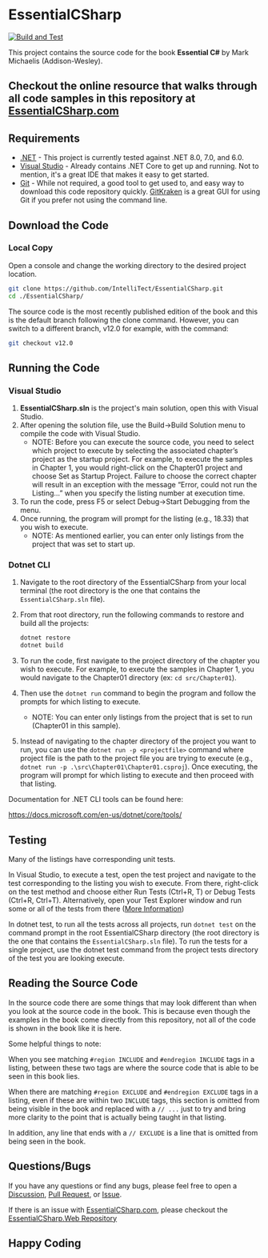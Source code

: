 # EssentialCSharp

[![Build and Test](https://github.com/IntelliTect/EssentialCSharp/actions/workflows/build-and-test.yml/badge.svg)](https://github.com/IntelliTect/EssentialCSharp/actions/workflows/build-and-test.yml)

This project contains the source code for the book **Essential C#** by Mark Michaelis (Addison-Wesley).

## Checkout the online resource that walks through all code samples in this repository at [EssentialCSharp.com](https://essentialcsharp.com)

## Requirements

- [.NET](https://www.microsoft.com/net/core) - This project is currently tested against .NET 8.0, 7.0, and 6.0.
- [Visual Studio](https://visualstudio.microsoft.com/downloads/) - Already contains .NET Core to get up and running. Not to mention, it's a great IDE that makes it easy to get started.
- [Git](https://git-scm.com/book/en/v2/Getting-Started-Installing-Git) - While not required, a good tool to get used to, and easy way to download this code repository quickly. [GitKraken](https://www.gitkraken.com/git-client/try-free) is a great GUI for using Git if you prefer not using the command line.

## Download the Code

### Local Copy

Open a console and change the working directory to the desired project location.

```bash
git clone https://github.com/IntelliTect/EssentialCSharp.git
cd ./EssentialCSharp/
```

The source code is the most recently published edition of the book and this is the default branch following the clone command. However, you can switch to a different branch, v12.0 for example, with the command:

```bash
git checkout v12.0
```

## Running the Code

### Visual Studio

1. **EssentialCSharp.sln** is the project's main solution, open this with Visual Studio.
2. After opening the solution file, use the Build->Build Solution menu to compile the code with Visual Studio.
   - NOTE: Before you can execute the source code, you need to select which project to execute by selecting the associated chapter’s project as the startup project. For example, to execute the samples in Chapter 1, you would right-click on the Chapter01 project and choose Set as Startup Project. Failure to choose the correct chapter will result in an exception with the message “Error, could not run the Listing…” when you specify the listing number at execution time.
3. To run the code, press F5 or select Debug->Start Debugging from the menu.
4. Once running, the program will prompt for the listing (e.g., 18.33) that you wish to execute.
    - NOTE: As mentioned earlier, you can enter only listings from the project that was set to start up.

### Dotnet CLI

1. Navigate to the root directory of the EssentialCSharp from your local terminal (the root directory is the one that contains the `EssentialCSharp.sln` file).
2. From that root directory, run the following commands to restore and build all the projects:

    ```C#
    dotnet restore
    dotnet build
    ```

3. To run the code, first navigate to the project directory of the chapter you wish to execute. For example, to execute the samples in Chapter 1, you would navigate to the Chapter01 directory (ex: `cd src/Chapter01`).
4. Then use the `dotnet run` command to begin the program and follow the prompts for which listing to execute.
    - NOTE: You can enter only listings from the project that is set to run (Chapter01 in this sample).
5. Instead of navigating to the chapter directory of the project you want to run, you can use the `dotnet run -p <projectfile>` command where project file is the path to the project file you are trying to execute (e.g., `dotnet run -p .\src\Chapter01\Chapter01.csproj`). Once executing, the program will prompt for which listing to execute and then proceed with that listing.

Documentation for .NET CLI tools can be found here:

<https://docs.microsoft.com/en-us/dotnet/core/tools/>

## Testing

Many of the listings have corresponding unit tests.

In Visual Studio, to execute a test, open the test project and navigate to the test corresponding to the listing you wish to execute. From there, right-click on the test method and choose either Run Tests (Ctrl+R, T) or Debug Tests (Ctrl+R, Ctrl+T). Alternatively, open your Test Explorer window and run some or all of the tests from there ([More Information](https://learn.microsoft.com/visualstudio/test/run-unit-tests-with-test-explorer))

In dotnet test, to run all the tests across all projects, run `dotnet test` on the command prompt in the root EssentialCSharp directory (the root directory is the one that contains the `EssentialCSharp.sln` file). To run the tests for a single project, use the dotnet test command from the project tests directory of the test you are looking execute.

## Reading the Source Code

In the source code there are some things that may look different than when you look at the source code in the book. This is because even though the examples in the book come directly from this repository, not all of the code is shown in the book like it is here.

Some helpful things to note:

When you see matching `#region INCLUDE` and `#endregion INCLUDE` tags in a listing, between these two tags are where the source code that is able to be seen in this book lies.

When there are matching `#region EXCLUDE` and `#endregion EXCLUDE` tags in a listing, even if these are within two `INCLUDE` tags, this section is omitted from being visible in the book and replaced with a `// ...` just to try and bring more clarity to the point that is actually being taught in that listing.

In addition, any line that ends with a `// EXCLUDE` is a line that is omitted from being seen in the book.

## Questions/Bugs

If you have any questions or find any bugs, please feel free to open a [Discussion](https://github.com/IntelliTect/EssentialCSharp/discussions), [Pull Request](https://github.com/IntelliTect/EssentialCSharp/pulls), or [Issue](https://github.com/IntelliTect/EssentialCSharp/discussions).

If there is an issue with [EssentialCSharp.com](EssentialCSharp.com), please checkout the [EssentialCSharp.Web Repository](https://github.com/IntelliTect/EssentialCSharp.Web)

## Happy Coding
